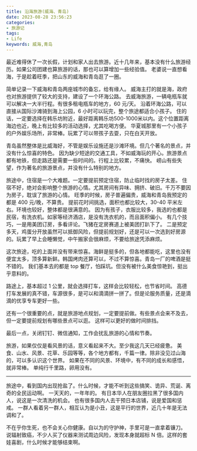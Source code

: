 ```yaml
---
title: 沿海旅游(威海、青岛)
date: 2023-08-28 23:56:23
categories:
- 旅游记
tags:
- Life
keywords: 威海,青岛
---
```


最近难得休了一次长假，计划和家人出去旅游。近十几年来，基本没有什么旅游经历。如果公司团建也算旅游的话，那也可以算增加一些经验值。
老婆说一直想看海，于是趁着旺季，把山东的威海和青岛逛了一圈。

简单记录一下威海和青岛两座城市的备忘，给有缘人。
威海主打的就是海，政府也对旅游提供了较大的支持，建设了一个环海公路。
去威海旅游，一辆电瓶车就可以解决一大半行程。有很多租电瓶车的地方，60 元/天。
沿着环海公路，可以直接从国际沙滩骑到海上公园，6 小时可以玩完，整个旅途都适合小孩子。
住的话，一定要选择在韩乐坊附近，最好距离韩乐坊500-1000米以内。这个位置距离海边也近，晚上有比较多的活动选择，尤其吃喝方便。
华夏城那里有一个小孩子的户外娱乐场所，非常棒。玩累了可以带孩子去耍，只在白天开放。

<!-- more -->

青岛虽然整体是比威海好，不管是娱乐设施还是沙滩环境。但几个著名的景点，并没有什么惊喜的特色。
因为缺少短途的交通工具，不如威海玩的开心。旅游景点都有地铁，但走路还是需要一些时间的。行程上比较累，不痛快。
崂山有些失望，作为著名的旅游景点，并没有什么特别的地方。

旅途中，住宿是一个大难题。一定要提前预定住宿，防止临时找的房子太差。
住宿不好，绝对会影响整个旅游的心情。尤其房间有异味、拥挤、破旧。千万不要因为房子，耽误了旅游的心情。
旺季的时候，房子普遍偏贵，威海和青岛我预定的都是 400 元/晚，不算贵。
提前花时间挑选，面积也都比较大，30-40 平米左右。环境也较好，整体都是很满意的。
因为有孩子，衣服比较多，我选的也都是民宿，有洗衣机。如家等经济酒店，是没有洗衣机的，而且面积偏小。
有几个技巧，一是用美团订房，多看评论。飞猪在定房赛道上被美团打趴下了。
二是预定多天，鸡蛋分开放虽然可以抵御风险，但提前规划好，还是可以一次选到好房源的。玩累了早上会睡懒觉，中午搬家会很麻烦，不要给旅途凭添麻烦。

这次旅途，吃的上面并没有带来惊喜。海鲜是挺多的，但各地都能吃，这里也没有便宜太多，顶多算新鲜。韩国烤肉还算可以，不过不算惊喜。青岛一厂的啤酒是挺不错的。
我们基本去的都是 top 餐厅，怕踩坑。但没有被什么美食惊艳到，挺出乎意料的。

路途上，基本超过 1 公里，就会选择打车，这样会比较轻松，也节省时间。
高德打车发展的真不错，车源很多，是可以和滴滴拼一拼了。但是论服务质量，还是滴滴的优享专车更好一些。

还有一个很重要的点，就是旅游地点规划，一定要提前做。有些景点会来不及去，但一定要提前规划有哪些景点可以逛。
这样可以更好的做时间排挡。

最后一点，关闭钉钉、微信通知，工作会扰乱旅游的心情和节奏。

旅游，如果仅仅是看风景的话，意义看起来不大。至少我这几天已经疲惫。
美食、山水、风景、花草、乐园等等，各个地方都有，千篇一律。除非没见过山海的，可以多认识这个世界。
如果在不同的风景、环境中，有不同的成长和感悟，就非常棒。
单纯行千里路，卵用没有。

___

旅途中，看到国内出现抢盐了。什么时候，才能不听到这些搞笑、诡异、荒诞、离奇的全民运动啊。
一天天的，一年年的。
有日本华人在朋友圈拉黑了很多国内人，说这是一次清洗的机会。
也有很多国内人去干预日本店铺，说是爱国和惩戒。
一群人看着另一群人，相互认为是小丑，这是平行的世界，近几十年是无法调和了。

不在乎你生死，也不会关心你健康。自以为的守护神，手里可是一直拿着镰刀。
说辐射致癌，不少人买了仪器来测试周边风险，发现本身就超标 N 倍。这样的套娃喜剧，什么时候才能够结束啊。
